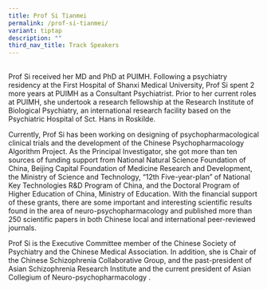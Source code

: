 ```yaml
---
title: Prof Si Tianmei
permalink: /prof-si-tianmei/
variant: tiptap
description: ""
third_nav_title: Track Speakers
---
```

<p>
<br>Prof Si received her MD and PhD at PUIMH. Following a psychiatry residency
at the First Hospital of Shanxi Medical University, Prof Si spent 2 more
years at PUIMH as a Consultant Psychiatrist. Prior to her current roles
at PUIMH, she undertook a research fellowship at the Research Institute
of Biological Psychiatry, an international research facility based on the
Psychiatric Hospital of Sct. Hans in Roskilde.</p>
<p>Currently, Prof Si has been working on designing of psychopharmacological
clinical trials and the development of the Chinese Psychopharmacology Algorithm
Project. As the Principal Investigator, she got more than ten sources of
funding support from National Natural Science Foundation of China, Beijing
Capital Foundation of Medicine Research and Development, the Ministry of
Science and Technology, “12th Five-year-plan” of National Key Technologies
R&amp;D Program of China, and the Doctoral Program of Higher Education
of China, Ministry of Education. With the financial support of these grants,
there are some important and interesting scientific results found in the
area of neuro-psychopharmacology and published more than 250 scientific
papers in both Chinese local and international peer-reviewed journals.</p>
<p>Prof Si is the Executive Committee member of the Chinese Society of Psychiatry
and the Chinese Medical Association. In addition, she is Chair of the Chinese
Schizophrenia Collaborative Group, and the past-president of Asian Schizophrenia
Research Institute and the current president of Asian Collegium of Neuro-psychopharmacology
.</p>
<p></p>